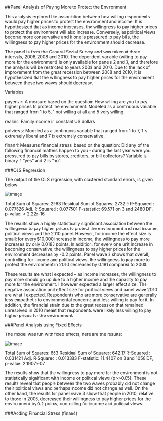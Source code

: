 ##Panel Analysis of Paying More to Protect the Environment

This analysis explored the association between how willing respondents would pay higher prices to protect the environment and income. It is hypothesized that as income increases, the willingness to pay higher prices to protect the environment will also increase. Conversely, as political views become more conservative and if one is pressured to pay bills, the willingness to pay higher prices for the environment should decrease. 

The panel is from the General Social Survey and was taken at three intervals, 2006, 2008 and 2010. The dependent variable (willing to pay more for the environment) is only available for panels 2 and 3, and therefore the analysis will be restricted to years 2008 and 2010.  Due to the lack of improvement from the great recession between 2008 and 2010, it is hypothesized that the willingness to pay higher prices for the environment between these two waves should decrease. 

Variables

payenvir: A measure based on the question: How willing are you to pay higher prices to protect the environment. Modeled as a continuous variable that ranged from 1 to 5, 1 not willing at all and 5 very willing. 

realinc: Family income in constant US dollars

polviews: Modeled as a continuous variable that ranged from 1 to 7, 1 is extremely liberal and 7 is extremely conservative. 

finan4: Measures financial stress, based on the question: Did any of the following financial matters happen to you - during the last year were you pressured to pay bills by stores, creditors, or bill collectors? Variable is binary, 1 “yes” and 2 is “no”.

###OLS Regression

The output of the OLS regression, with clustered standard errors,  is given below:

![image](https://cloud.githubusercontent.com/assets/11237613/23759784/c460dde0-04bb-11e7-8f63-940957b460db.png)

Total Sum of Squares:    2963
Residual Sum of Squares: 2732.9
R-Squared      :  0.077626 
      Adj. R-Squared :  0.077501 
F-statistic: 69.571 on 3 and 2480 DF, p-value: < 2.22e-16


The results show a highly statistically significant association between the willingness to pay higher prices to protect the environment and real income, political views and the 2010 panel. However, for income the effect size is small: for every $10,000 increase in income, the willingness to pay more increases by only 0.0183 points.  In addition, for every one unit increase in becoming conservative, the willingness to pay higher prices for the environment decreases by -0.2 points. Panel wave 3 shows that overall, controlling for income and political views, the willingness to pay more to protect the environment in 2010 decreases by 0.181 compared to 2008. 

These results are what I expected – as income increases, the willingness to pay more should go up due to a higher income and the capacity to pay more for the environment. I however expected a larger effect size. The negative association and effect size for political views and panel wave 2010 are what I expected.  Respondents who are more conservative are generally less empathetic to environmental concerns and less willing to pay for it.  In addition, the financial strain due to the great recession that remained unresolved in 2010 meant that respondents were likely less willing to pay higher prices for the environment.

###Panel Analysis using Fixed Effects

The model was run with fixed effects, here are the results:

![image](https://cloud.githubusercontent.com/assets/11237613/23760006/554c1e5a-04bc-11e7-9320-6c534572fc11.png)

Total Sum of Squares:   663
Residual Sum of Squares: 642.17
R-Squared      :  0.031421 
      Adj. R-Squared :  0.013383 
F-statistic: 11.4407 on 3 and 1058 DF, p-value: 2.1907e-07


The results show that the willingness to pay more for the environment is not statistically significant with income or political views (p>>0.05). These results reveal that people between the two waves probably did not change their political views and perhaps income did not change as well. On the other hand, the results for panel wave 3 show that people in 2010, relative to those in 2006, decreased their willingness to pay higher prices for the environment by 0.2 points, controlling for income and political views. 

###Adding Financial Stress (finan4)





